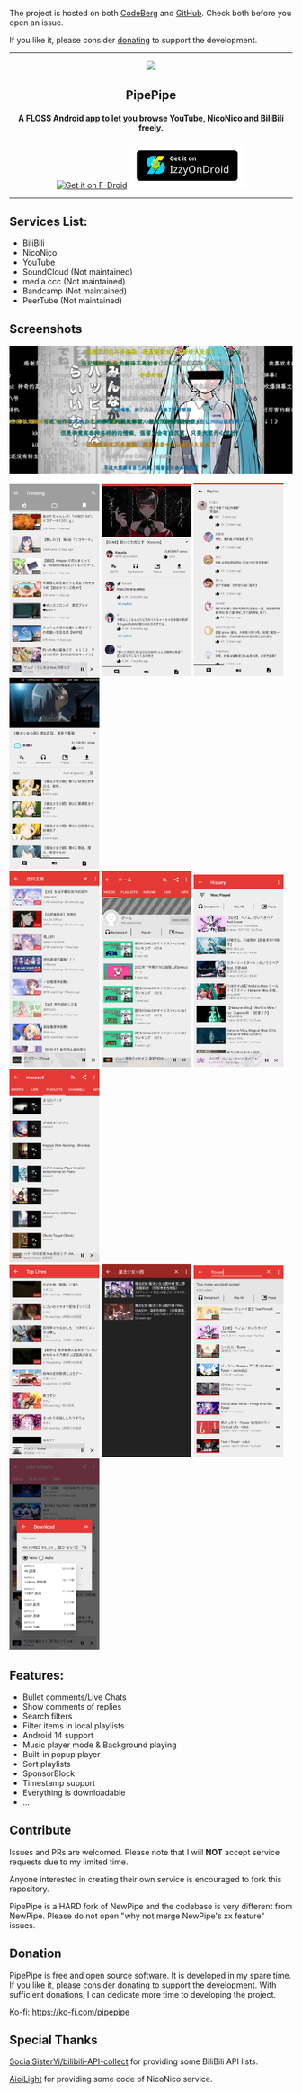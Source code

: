 The project is hosted on both [CodeBerg](https://codeberg.org/NullPointerException/PipePipe) and [GitHub](https://github.com/InfinityLoop1308/PipePipe). Check both before you open an issue.

If you like it, please consider [donating](https://ko-fi.com/pipepipe) to support the development.
<hr>
<p align="center"><img src="https://i.imgur.com/Q7R0xTU.png" width="150"></p> 
<h2 align="center"><b>PipePipe</b></h2>
<h4 align="center">
A FLOSS Android app to let you browse YouTube, NicoNico and BiliBili freely. </h4>
<p align="center"><a href="https://f-droid.org/packages/InfinityLoop1309.NewPipeEnhanced/"><img src="https://fdroid.gitlab.io/artwork/badge/get-it-on.png" alt="Get it on F-Droid" height=80/></a>
<a href="https://apt.izzysoft.de/fdroid/index/apk/InfinityLoop1309.NewPipeEnhanced"><img src="assets/IzzyOnDroid.png" alt="Get it on IzzyOnDroid" height=80/></a></p>
<hr>

## Services List:

* BiliBili 
* NicoNico 
* YouTube
* SoundCloud (Not maintained)
* media.ccc  (Not maintained)
* Bandcamp   (Not maintained)
* PeerTube   (Not maintained)

## Screenshots

[<img src="fastlane/metadata/android/en-US/images/phoneScreenshots/00-v2.png" width=640>](fastlane/metadata/android/en-US/images/phoneScreenshots/00-v1.png)

[<img src="fastlane/metadata/android/en-US/images/phoneScreenshots/01-v2.png" width=160>](fastlane/metadata/android/en-US/images/phoneScreenshots/01-v1.png)
[<img src="fastlane/metadata/android/en-US/images/phoneScreenshots/02-v2.png" width=160>](fastlane/metadata/android/en-US/images/phoneScreenshots/02-v2.png)
[<img src="fastlane/metadata/android/en-US/images/phoneScreenshots/03-v2.png" width=160>](fastlane/metadata/android/en-US/images/phoneScreenshots/03-v2.png)
[<img src="fastlane/metadata/android/en-US/images/phoneScreenshots/04-v1.png" width=160>](fastlane/metadata/android/en-US/images/phoneScreenshots/04-v1.png)
<br/>
[<img src="fastlane/metadata/android/en-US/images/phoneScreenshots/05-v1.png" width=160>](fastlane/metadata/android/en-US/images/phoneScreenshots/05-v1.png)
[<img src="fastlane/metadata/android/en-US/images/phoneScreenshots/06-v1.png" width=160>](fastlane/metadata/android/en-US/images/phoneScreenshots/06-v1.png)
[<img src="fastlane/metadata/android/en-US/images/phoneScreenshots/07-v1.png" width=160>](fastlane/metadata/android/en-US/images/phoneScreenshots/07-v1.png)
[<img src="fastlane/metadata/android/en-US/images/phoneScreenshots/08-v1.png" width=160>](fastlane/metadata/android/en-US/images/phoneScreenshots/08-v1.png)
<br/>
[<img src="fastlane/metadata/android/en-US/images/phoneScreenshots/09-v1.png" width=160>](fastlane/metadata/android/en-US/images/phoneScreenshots/09-v1.png)
[<img src="fastlane/metadata/android/en-US/images/phoneScreenshots/10-v1.png" width=160>](fastlane/metadata/android/en-US/images/phoneScreenshots/10-v1.png)
[<img src="fastlane/metadata/android/en-US/images/phoneScreenshots/11-v2.png" width=160>](fastlane/metadata/android/en-US/images/phoneScreenshots/11-v2.png)
[<img src="fastlane/metadata/android/en-US/images/phoneScreenshots/12-v2.png" width=160>](fastlane/metadata/android/en-US/images/phoneScreenshots/12-v1.png)

## Features:

* Bullet comments/Live Chats
* Show comments of replies
* Search filters
* Filter items in local playlists
* Android 14 support
* Music player mode & Background playing
* Built-in popup player
* Sort playlists
* SponsorBlock
* Timestamp support
* Everything is downloadable
* ...

## Contribute

Issues and PRs are welcomed. Please note that I will **NOT** accept service requests due to my limited time. 

Anyone interested in creating their own service is encouraged to fork this repository.

PipePipe is a HARD fork of NewPipe and the codebase is very different from NewPipe. Please do not open "why not merge NewPipe's xx feature" issues.

## Donation

PipePipe is free and open source software. It is developed in my spare time. If you like it, please consider donating to support the development. With sufficient donations, I can dedicate more time to developing the project.

Ko-fi: https://ko-fi.com/pipepipe

## Special Thanks

[SocialSisterYi/bilibili-API-collect](https://github.com/SocialSisterYi/bilibili-API-collect) for providing some BiliBili API lists.

[AioiLight](https://github.com/AioiLight) for providing some code of NicoNico service.

